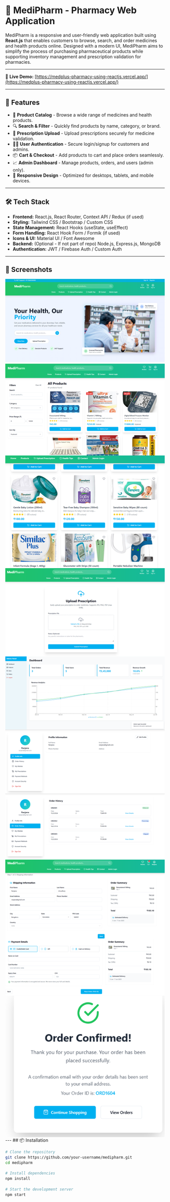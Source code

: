 # 💊 MediPharm - Pharmacy Web Application

MediPharm is a responsive and user-friendly web application built using **React.js** that enables customers to browse, search, and order medicines and health products online. Designed with a modern UI, MediPharm aims to simplify the process of purchasing pharmaceutical products while supporting inventory management and prescription validation for pharmacies.

---

🚀 **Live Demo:** [https://medplus-pharmacy-using-reactjs.vercel.app/](https://medplus-pharmacy-using-reactjs.vercel.app/)

---
## 🚀 Features

- 🛒 **Product Catalog** - Browse a wide range of medicines and health products.
- 🔍 **Search & Filter** - Quickly find products by name, category, or brand.
- 📄 **Prescription Upload** - Upload prescriptions securely for medicine validation.
- 👨‍⚕️ **User Authentication** - Secure login/signup for customers and admins.
- 📦 **Cart & Checkout** - Add products to cart and place orders seamlessly.
- 📈 **Admin Dashboard** - Manage products, orders, and users (admin only).
- 📱 **Responsive Design** - Optimized for desktops, tablets, and mobile devices.

---

## 🛠️ Tech Stack

- **Frontend:** React.js, React Router, Context API / Redux (if used)
- **Styling:** Tailwind CSS / Bootstrap / Custom CSS
- **State Management:** React Hooks (useState, useEffect)
- **Form Handling:** React Hook Form / Formik (if used)
- **Icons & UI:** Material UI / Font Awesome
- **Backend:** (Optional - If not part of repo) Node.js, Express.js, MongoDB
- **Authentication:** JWT / Firebase Auth / Custom Auth

---
## 📸 Screenshots
<img align="center" alt="readme_image" src="public/homepage.png" />
<img align="center" alt="readme_image" src="public/products.png" />
<img align="center" alt="readme_image" src="public/products2.png" />
<img align="center" alt="readme_image" src="public/pres.png" />
<img align="center" alt="readme_image" src="public/admin.png" />
<img align="center" alt="readme_image" src="public/user.png" />
<img align="center" alt="readme_image" src="public/orders.png" />
<img align="center" alt="readme_image" src="public/ordersummary.png" />
<img align="center" alt="readme_image" src="public/payment.png" />
<img align="center" alt="readme_image" src="public/orderconfirmation.png" />
---
## 📦 Installation

```bash
# Clone the repository
git clone https://github.com/your-username/medipharm.git
cd medipharm

# Install dependencies
npm install

# Start the development server
npm start
